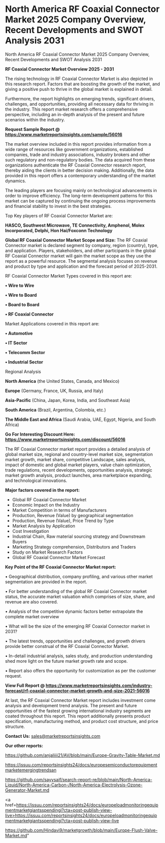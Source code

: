 # North America RF Coaxial Connector Market 2025 Company Overview, Recent Developments and SWOT Analysis 2031
North America RF Coaxial Connector Market 2025 Company Overview, Recent Developments and SWOT Analysis 2031

<Strong> RF Coaxial Connector Market Overview 2025 - 2031</strong>

The rising technology in RF Coaxial Connector Market is also depicted in this research report. Factors that are boosting the growth of the market, and giving a positive push to thrive in the global market is explained in detail.

Furthermore, the report highlights on emerging trends, significant drivers, challenges, and opportunities, providing all necessary data for thriving in the industry. This report market research offers a comprehensive perspective, including an in-depth analysis of the present and future scenarios within the industry.

<strong>Request Sample Report @ <a href=https://www.marketreportsinsights.com/sample/56016>https://www.marketreportsinsights.com/sample/56016</a></strong>

The market overview included in this report provides information from a wide range of resources like government organizations, established companies, trade and industry associations, industry brokers and other such regulatory and non-regulatory bodies. The data acquired from these organizations authenticate the RF Coaxial Connector research report, thereby aiding the clients in better decision making. Additionally, the data provided in this report offers a contemporary understanding of the market dynamics.

The leading players are focusing mainly on technological advancements in order to improve efficiency. The long-term development patterns for this market can be captured by continuing the ongoing process improvements and financial stability to invest in the best strategies.

Top Key players of RF Coaxial Connector Market are:

<strong>HASCO, Southwest Microwave, TE Connectivity, Amphenol, Molex Incorporated, Delphi, Hon Hai/Foxconn Technology</strong>

<strong><b>Global RF Coaxial Connector Market Scope and Size:</b></strong>
The RF Coaxial Connector market is declared segment by company, region (country), type, and application. Players, stakeholders, and other participants in the global RF Coaxial Connector market will gain the market scope as they use the report as a powerful resource. The segmental analysis focuses on revenue and product by type and application and the forecast period of 2025-2031.

RF Coaxial Connector Market Types covered in this report are:

<strong>• Wire to Wire

• Wire to Board

• Board to Board

• RF Coaxial Connector</strong>

Market Applications covered in this report are:

<strong>• Automotive

• IT Sector

• Telecomm Sector

• Industrial Sector</strong> 

Regional Analysis

<strong>North America</strong> (the United States, Canada, and Mexico)

<strong>Europe</strong> (Germany, France, UK, Russia, and Italy)

<strong>Asia-Pacific</strong> (China, Japan, Korea, India, and Southeast Asia)

<strong>South America</strong> (Brazil, Argentina, Colombia, etc.)

<strong>The Middle East and Africa</strong> (Saudi Arabia, UAE, Egypt, Nigeria, and South Africa)

<strong>Go For Interesting Discount Here: <a href=https://www.marketreportsinsights.com/discount/56016>https://www.marketreportsinsights.com/discount/56016</a></strong>

The RF Coaxial Connector market report provides a detailed analysis of global market size, regional and country-level market size, segmentation market growth, market share, competitive Landscape, sales analysis, impact of domestic and global market players, value chain optimization, trade regulations, recent developments, opportunities analysis, strategic market growth analysis, product launches, area marketplace expanding, and technological innovations.

<strong><b>Major factors covered in the report:</b></strong>
<ul>
  <li>Global RF Coaxial Connector Market </li>
  <li>Economic Impact on the Industry</li>
  <li>Market Competition in terms of Manufacturers</li>
  <li>Production, Revenue (Value) by geographical segmentation</li>
  <li>Production, Revenue (Value), Price Trend by Type</li>
  <li>Market Analysis by Application</li>
  <li>Cost Investigation</li>
  <li>Industrial Chain, Raw material sourcing strategy and Downstream Buyers</li>
  <li>Marketing Strategy comprehension, Distributors and Traders</li>
  <li>Study on Market Research Factors</li>
  <li>Global RF Coaxial Connector Market Forecast</li>
</ul>

<strong><b>Key Point of the RF Coaxial Connector Market report:</b></strong>

• Geographical distribution, company profiling, and various other market segmentation are provided in the report.

• For better understanding of the global RF Coaxial Connector market status, the accurate market valuation which comprises of size, share, and revenue are also covered.

• Analysis of the competitive dynamic factors better extrapolate the complete market overview

• What will be the size of the emerging RF Coaxial Connector market in 2031?

• The latest trends, opportunities and challenges, and growth drivers provide better construal of the RF Coaxial Connector Market.

• In-detail industrial analysis, sales study, and production understanding shed more light on the future market growth rate and scope.

• Report also offers the opportunity for customization as per the customer request.

<strong><b>View Full Report @ <a href=https://www.marketreportsinsights.com/industry-forecast/rf-coaxial-connector-market-growth-and-size-2021-56016>https://www.marketreportsinsights.com/industry-forecast/rf-coaxial-connector-market-growth-and-size-2021-56016</a></b></strong>


At last, the RF Coaxial Connector Market report includes investment come analysis and development trend analysis. The present and future opportunities of the fastest growing international industry segments are coated throughout this report. This report additionally presents product specification, manufacturing method, and product cost structure, and price structure.

<strong>Contact Us:</strong>
sales@marketreportsinsights.com

<strong>Our other reports:</strong>

<a href=https://github.com/anjaliiii21/AV/blob/main/Europe-Gravity-Table-Market.md>https://github.com/anjaliiii21/AV/blob/main/Europe-Gravity-Table-Market.md</a>

<a href=https://issuu.com/reportsinsights24/docs/europesemiconductorequipmentmarketemergingtrendsan>https://issuu.com/reportsinsights24/docs/europesemiconductorequipmentmarketemergingtrendsan</a>

<a href=https://github.com/sayysaif/search-report-re/blob/main/North-America-Liquid/North-America-Carbon-/North-America-Electrolysis-Ozone-Generator-Market.md>https://github.com/sayysaif/search-report-re/blob/main/North-America-Liquid/North-America-Carbon-/North-America-Electrolysis-Ozone-Generator-Market.md</a>

<a href=https://issuu.com/reportsinsights24/docs/europeloadmonitoringequipmentmarketgiantsspendingi?cta=post-publish-view-live>https://issuu.com/reportsinsights24/docs/europeloadmonitoringequipmentmarketgiantsspendingi?cta=post-publish-view-live</a>

<a href=https://github.com/Hindavi9/marketgrowth/blob/main/Europe-Flush-Valve-Market.md>https://github.com/Hindavi9/marketgrowth/blob/main/Europe-Flush-Valve-Market.md</a>"
